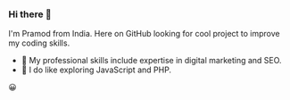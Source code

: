 ### Hi there 👋

I'm Pramod from India. Here on GitHub looking for cool project to improve my coding skills. 

- 🔭 My professional skills include expertise in digital marketing and SEO.
- 🌱 I do like exploring JavaScript and PHP.

😀
